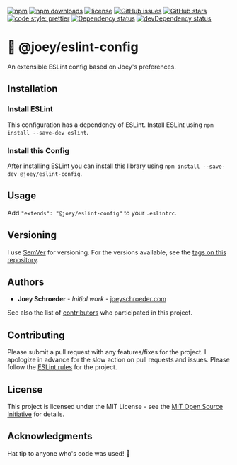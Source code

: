 [![npm](https://img.shields.io/npm/v/@joey/eslint-config.svg)](https://www.npmjs.com/package/@joey/eslint-config)
[![npm downloads](https://img.shields.io/npm/dt/@joey/eslint-config.svg)](https://www.npmjs.com/package/@joey/eslint-config)
[![license](https://img.shields.io/github/license/mashape/apistatus.svg)](https://opensource.org/licenses/MIT)
[![GitHub issues](https://img.shields.io/github/issues/joeyschroeder/joey-eslint-config.svg)](https://github.com/joeyschroeder/joey-eslint-config/issues)
[![GitHub stars](https://img.shields.io/github/stars/joeyschroeder/joey-eslint-config.svg)](https://github.com/joeyschroeder/joey-eslint-config/stargazers)
[![code style: prettier](https://img.shields.io/badge/code_style-prettier-ff69b4.svg)](https://github.com/prettier/prettier)
[![Dependency status](https://david-dm.org/joeyschroeder/@joey/eslint-config/status.svg)](https://david-dm.org/joeyschroeder/@joey/eslint-config/)
[![devDependency status](https://david-dm.org/joeyschroeder/@joey/eslint-config/dev-status.svg)](https://david-dm.org/joeyschroeder/@joey/eslint-config/?type=dev)

# 🌈 @joey/eslint-config
An extensible ESLint config based on Joey's preferences.

## Installation

### Install ESLint
This configuration has a dependency of ESLint.  Install ESLint using `npm install --save-dev eslint`.

### Install this Config
After installing ESLint you can install this library using `npm install --save-dev @joey/eslint-config`.

## Usage
Add `"extends": "@joey/eslint-config"` to your `.eslintrc`.

## Versioning
I use [SemVer](https://docs.npmjs.com/getting-started/semantic-versioning) for versioning. For the versions available, see the [tags on this repository](https://github.com/joeyschroeder/joey-eslint-config/tags).

## Authors
* **Joey Schroeder** - *Initial work* - [joeyschroeder.com](https://joeyschroeder.com)

See also the list of [contributors](https://github.com/joeyschroeder/joey-eslint-config/graphs/contributors) who participated in this project.

## Contributing
Please submit a pull request with any features/fixes for the project. I apologize in advance for the slow action on pull requests and issues. Please follow the [ESLint rules](https://github.com/joeyschroeder/joey-eslint-config/blob/master/.eslintrc.json) for the project.

## License
This project is licensed under the MIT License - see the [MIT Open Source Initiative](https://opensource.org/licenses/MIT) for details.

## Acknowledgments
Hat tip to anyone who's code was used! 🤠
